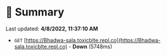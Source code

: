# 📖 Summary
Last updated: **4/8/2022, 11:37:10 AM**

- `GET` [https://Bhadwa-sala.toxicblte.repl.co](https://Bhadwa-sala.toxicblte.repl.co) - **Down** (5748ms)
